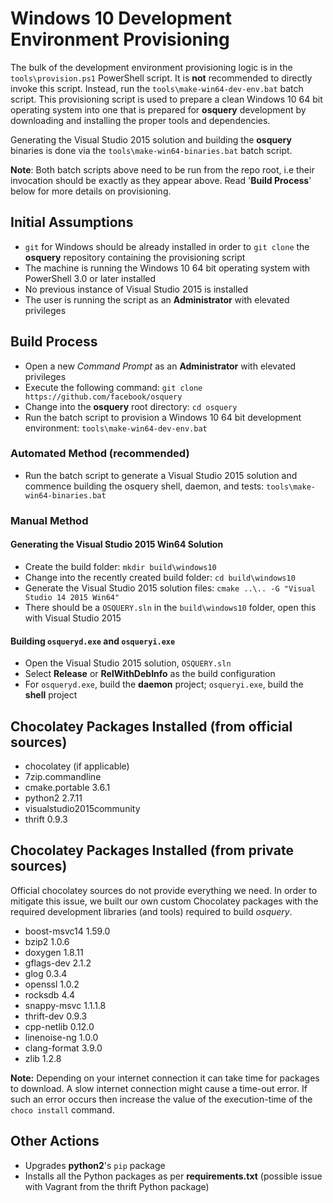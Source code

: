# Windows 10 Development Environment Provisioning

The bulk of the development environment provisioning logic is in the `tools\provision.ps1` PowerShell script. It is **not** recommended to directly invoke this script. Instead, run the `tools\make-win64-dev-env.bat` batch script. This provisioning script is used to prepare a clean Windows 10 64 bit operating system into one that is prepared for **osquery** development by downloading and installing the proper tools and dependencies.

Generating the Visual Studio 2015 solution and building the **osquery** binaries is done via the `tools\make-win64-binaries.bat` batch script. 

**Note**: Both batch scripts above need to be run from the repo root, i.e their invocation should be exactly as they appear above. Read '**Build Process**' below for more details on provisioning.

## Initial Assumptions

 * `git` for Windows should be already installed in order to `git clone` the **osquery** repository containing the provisioning script
 * The machine is running the Windows 10 64 bit operating system with PowerShell 3.0 or later installed
 * No previous instance of Visual Studio 2015 is installed
 * The user is running the script as an **Administrator** with elevated privileges

## Build Process

 * Open a new *Command Prompt* as an **Administrator** with elevated privileges
 * Execute the following command: `git clone https://github.com/facebook/osquery`
 * Change into the **osquery** root directory: `cd osquery`
 * Run the batch script to provision a Windows 10 64 bit development environment: `tools\make-win64-dev-env.bat`
 
### Automated Method (recommended)

 * Run the batch script to generate a Visual Studio 2015 solution and commence building the osquery shell, daemon, and tests: `tools\make-win64-binaries.bat`

### Manual Method
#### Generating the Visual Studio 2015 Win64 Solution

 * Create the build folder: `mkdir build\windows10`
 * Change into the recently created build folder: `cd build\windows10`
 * Generate the Visual Studio 2015 solution files: `cmake ..\.. -G "Visual Studio 14 2015 Win64"`
 * There should be a `OSQUERY.sln` in the `build\windows10` folder, open this with Visual Studio 2015

#### Building `osqueryd.exe` and `osqueryi.exe`
 
 * Open the Visual Studio 2015 solution, `OSQUERY.sln`
 * Select **Release** or **RelWithDebInfo** as the build configuration
 * For `osqueryd.exe`, build the **daemon** project; `osqueryi.exe`, build the **shell** project
   
## Chocolatey Packages Installed (from official sources)

 * chocolatey (if applicable)
 * 7zip.commandline
 * cmake.portable 3.6.1
 * python2 2.7.11
 * visualstudio2015community
 * thrift 0.9.3

## Chocolatey Packages Installed (from private sources)

Official chocolatey sources do not provide everything we need. In order to mitigate this issue, we built our own custom Chocolatey packages with the required development libraries (and tools) required to build *osquery*.

 * boost-msvc14 1.59.0
 * bzip2 1.0.6
 * doxygen 1.8.11
 * gflags-dev 2.1.2
 * glog 0.3.4
 * openssl 1.0.2
 * rocksdb 4.4
 * snappy-msvc 1.1.1.8
 * thrift-dev 0.9.3
 * cpp-netlib 0.12.0
 * linenoise-ng 1.0.0
 * clang-format 3.9.0
 * zlib 1.2.8

**Note:** Depending on your internet connection it can take time for packages to download. A slow internet connection might cause a time-out error. If such an error occurs then increase the value of the execution-time of the `choco install` command.

## Other Actions

 * Upgrades **python2**'s `pip` package
 * Installs all the Python packages as per **requirements.txt** (possible issue with Vagrant from the thrift Python package)
